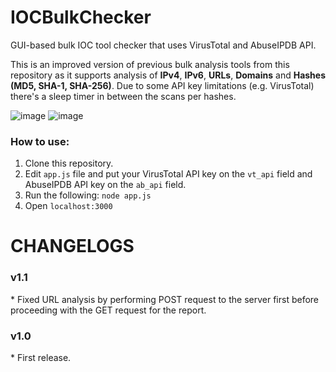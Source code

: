 # IOCBulkChecker
GUI-based bulk IOC tool checker that uses VirusTotal and AbuseIPDB API.

This is an improved version of previous bulk analysis tools from this repository as it supports analysis of **IPv4**, **IPv6**, **URLs**, **Domains** and **Hashes (MD5, SHA-1, SHA-256)**.
Due to some API key limitations (e.g. VirusTotal) there's a sleep timer in between the scans per hashes.

![image](https://github.com/sscoconutree/IOCBulkChecker/assets/59388557/14d1058a-2b65-46ec-948f-5805f34d84c9)
![image](https://github.com/sscoconutree/IOCBulkChecker/assets/59388557/51a26750-d43b-4982-b527-56e15215c91b)

<h3>How to use:</h3>

1. Clone this repository.
2. Edit ```app.js``` file and put your VirusTotal API key on the ```vt_api``` field and AbuseIPDB API key on the ```ab_api``` field.
3. Run the following: ```node app.js```
4. Open ```localhost:3000```

# CHANGELOGS

<h3>v1.1</h3>
* Fixed URL analysis by performing POST request to the server first before proceeding with the GET request for the report.

<h3>v1.0</h3>
* First release.
